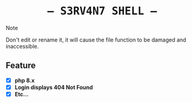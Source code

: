 <h1 align="center">
    <samp>
    — S3RV4N7 SHELL —
    </samp>
  </h1>


> [!NOTE]  
> Don't edit or rename it, it will cause the file function to be damaged and inaccessible.




## Feature

- [x] **php 8.x**
- [x] **Login displays 404 Not Found**
- [x] **Etc...**
